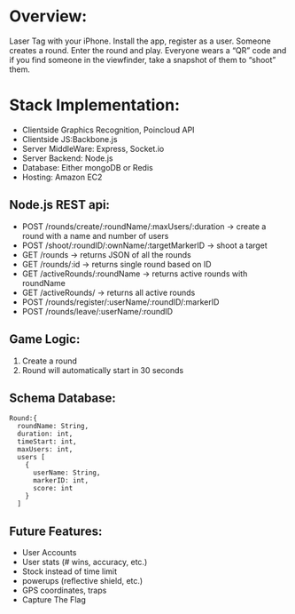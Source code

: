 # Overview:
Laser Tag with your iPhone.  Install the app, register as a user.  Someone creates a round.  Enter the round and play.  Everyone wears a “QR” code and if you find someone in the viewfinder, take a snapshot of them to “shoot” them.

# Stack Implementation:
- Clientside Graphics Recognition, Poincloud API
- Clientside JS:Backbone.js
- Server MiddleWare: Express, Socket.io
- Server Backend: Node.js
- Database: Either mongoDB or Redis
- Hosting: Amazon EC2

## Node.js REST api:
- POST /rounds/create/:roundName/:maxUsers/:duration -> create a round with a name and number of users
- POST /shoot/:roundID/:ownName/:targetMarkerID -> shoot a target
- GET /rounds -> returns JSON of all the rounds
- GET /rounds/:id -> returns single round based on ID
- GET /activeRounds/:roundName -> returns active rounds with roundName
- GET /activeRounds/ -> returns all active rounds
- POST /rounds/register/:userName/:roundID/:markerID
- POST /rounds/leave/:userName/:roundID

## Game Logic:
1. Create a round
2. Round will automatically start in 30 seconds

## Schema Database:
```
Round:{
  roundName: String,
  duration: int,
  timeStart: int,
  maxUsers: int,
  users [
    {
      userName: String,
      markerID: int,
      score: int
    }
  ]
```

## Future Features:
- User Accounts
- User stats (# wins, accuracy, etc.)
- Stock instead of time limit
- powerups (reflective shield, etc.)
- GPS coordinates, traps
- Capture The Flag


